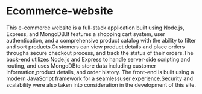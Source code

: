 # Ecommerce-website

This e-commerce website is a full-stack application built using Node.js, Express, and MongoDB.It features a shopping cart system, user authentication,
and a comprehensive product catalog with the ability to filter and sort products.Customers can view product details and place orders througha secure checkout process,
and track the status of their orders.The back-end utilizes Node.js and Express to handle server-side scripting and routing, and uses MongoDBto store data including 
customer information,product details, and order history. The front-end is built using a modern JavaScript framework for a seamlessuser experience.Security and
scalability were also taken into consideration in the development of this site.
